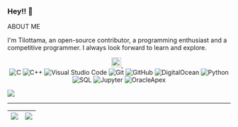 ### Hey!! 👋

ABOUT ME

I'm Tilottama, an open-source contributor, a programming enthusiast and a competitive programmer. I always look forward to learn and explore.


<div align="center">

<a href="https://www.instagram.com/tilottamasinghvishen">
  <img alt="Instagram" width="22px" src="https://cdn.jsdelivr.net/npm/simple-icons@v3/icons/instagram.svg" />
</a> &nbsp;&nbsp;


  </div>
  
  <div align="center">
  
  
  <img alt="C" src="https://img.shields.io/badge/c-%2300599C.svg?&style=for-the-badge&logo=c&logoColor=white"/>
  <img alt="C++" src="https://img.shields.io/badge/c++-%2300599C.svg?&style=for-the-badge&logo=c%2B%2B&ogoColor=white"/>
 
  <img alt="Visual Studio Code" src="https://img.shields.io/badge/VisualStudioCode-0078d7.svg?&style=for-the-badge&logo=visual-studio-code&logoColor=white"/>
  <img alt="Git" src="https://img.shields.io/badge/git-%23F05033.svg?&style=for-the-badge&logo=git&logoColor=white"/>
  <img alt="GitHub" src="https://img.shields.io/badge/github-%23121011.svg?&style=for-the-badge&logo=github&logoColor=white"/>
  <img alt="DigitalOcean" src="https://img.shields.io/badge/DigitalOcean-%230167ff.svg?&style=for-the-badge&logo=digitalOcean&logoColor=white"/>
   <img alt="Python" src="https://img.shields.io/badge/python-%230167ff.svg?&style=for-the-badge&logo=python&logoColor=white"/>
   <img alt="SQL" src="https://img.shields.io/badge/sql-%230167ff.svg?&style=for-the-badge&logo=sql&logoColor=white"/>
   <img alt="Jupyter" src="https://img.shields.io/badge/jupyter-%230167ff.svg?&style=for-the-badge&logo=jupyter&logoColor=white"/>
<img alt="OracleApex" src="https://img.shields.io/badge/oracleapex-%230167ff.svg?&style=for-the-badge&logo=oracleapex&logoColor=white"/>
   </div>
   
  ![](https://komarev.com/ghpvc/?username=risacodes&color=blue)
  
<hr>


|<img src="https://github-readme-stats.vercel.app/api?username=risacodes&&show_icons=true&count_private=true&rank_icon=github"/>|<img src="https://github-readme-streak-stats.herokuapp.com/?user=risacodes"/>|
 |---|---|

